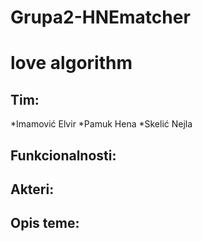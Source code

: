 # Grupa2-HNEmatcher
# love algorithm

## Tim:
*Imamović Elvir
*Pamuk Hena
*Skelić Nejla

## Funkcionalnosti: 

## Akteri: 

## Opis teme: 
